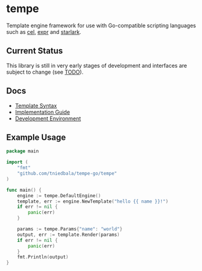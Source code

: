 # tempe
Template engine framework for use with Go-compatible scripting languages
such as [cel](https://github.com/google/cel-go), [expr](https://github.com/expr-lang/expr)
and [starlark](https://github.com/google/starlark-go).

## Current Status
This library is still in very early stages of development and interfaces are subject to change (see [TODO](./docs/TODO.md)). 

## Docs
- [Template Syntax](./docs/template-syntax.md)
- [Implementation Guide](./docs/implementation-guid.md)
- [Development Environment](./docs/development-environment.md)

## Example Usage
```go
package main 

import (
    "fmt"
    "github.com/tniedbala/tempe-go/tempe"
)

func main() {
	engine := tempe.DefaultEngine()
	template, err := engine.NewTemplate("hello {{ name }}!")
	if err != nil {
		panic(err)
	}

	params := tempe.Params{"name": "world"}
	output, err := template.Render(params)
	if err != nil {
		panic(err)
	}
	fmt.Println(output)
}
```